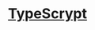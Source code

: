 <div align="center">
<h1><a href="https://github.com/microsoft/TypeScript">TypeScrypt</a></h1>
</div>
